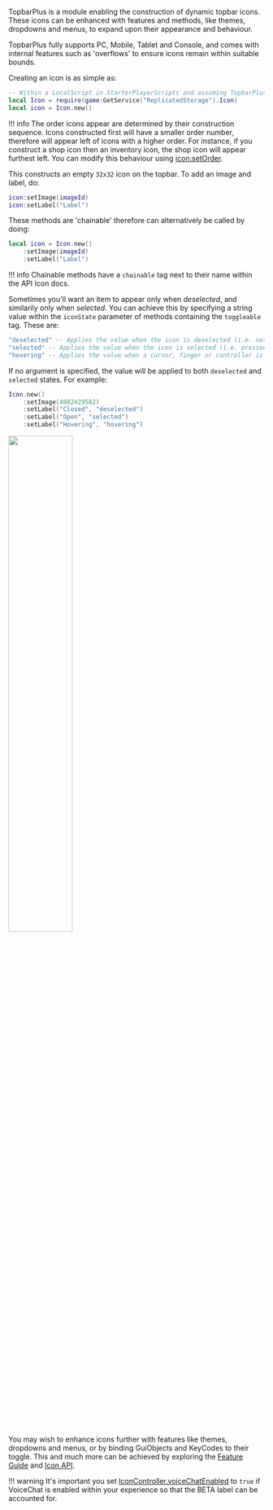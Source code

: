[icon:setOrder]: https://1foreverhd.github.io/TopbarPlus/api/icon/#setorder
[Feature Guide]: https://1foreverhd.github.io/TopbarPlus/features
[Icon API]: https://1foreverhd.github.io/TopbarPlus/api/icon/
[IconController.voiceChatEnabled]: https://1foreverhd.github.io/TopbarPlus/api/icon_controller/#voicechatenabled

TopbarPlus is a module enabling the construction of dynamic topbar icons. These icons can be enhanced with features and methods, like themes, dropdowns and menus, to expand upon their appearance and behaviour.

TopbarPlus fully supports PC, Mobile, Tablet and Console, and comes with internal features such as 'overflows' to ensure icons remain within suitable bounds.

Creating an icon is as simple as:

``` lua
-- Within a LocalScript in StarterPlayerScripts and assuming TopbarPlus is placed in ReplicatedStorage
local Icon = require(game:GetService("ReplicatedStorage").Icon)
local icon = Icon.new()
```

!!! info
    The order icons appear are determined by their construction sequence. Icons constructed first will have a smaller order number, therefore will appear left of icons with a higher order. For instance, if you construct a shop icon then an inventory icon, the shop icon will appear furthest left. You can modify this behaviour using [icon:setOrder].

This constructs an empty ``32x32`` icon on the topbar. To add an image and label, do:
```lua
icon:setImage(imageId)
icon:setLabel("Label")
```

These methods are 'chainable' therefore can alternatively be called by doing:
```lua
local icon = Icon.new()
    :setImage(imageId)
    :setLabel("Label")
```

!!! info
    Chainable methods have a ``chainable`` tag next to their name within the API Icon docs.

Sometimes you'll want an item to appear only when *deselected*, and similarily only when *selected*. You can achieve this by specifying a string value within the ``iconState`` parameter of methods containing the ``toggleable`` tag. These are:

```lua
"deselected" -- Applies the value when the icon is deselected (i.e. not pressed)
"selected" -- Applies the value when the icon is selected (i.e. pressed)
"hovering" -- Applies the value when a cursor, finger or controller is hovering over the icon
```

If no argument is specified, the value will be applied to both ``deselected`` and ``selected`` states. For example:

```lua
Icon.new()
	:setImage(4882429582)
	:setLabel("Closed", "deselected")
	:setLabel("Open", "selected")
	:setLabel("Hovering", "hovering")
```

<a><img src="https://i.imgur.com/z1oCYMQ.gif" width="50%"/></a>

You may wish to enhance icons further with features like themes, dropdowns and menus, or by binding GuiObjects and KeyCodes to their toggle. This and much more can be achieved by exploring the [Feature Guide] and [Icon API].

!!! warning
It's important you set [IconController.voiceChatEnabled] to ``true`` if VoiceChat is enabled within your experience so that the BETA label can be accounted for.
